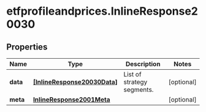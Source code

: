 # etfprofileandprices.InlineResponse20030

## Properties

Name | Type | Description | Notes
------------ | ------------- | ------------- | -------------
**data** | [**[InlineResponse20030Data]**](InlineResponse20030Data.md) | List of strategy segments. | [optional] 
**meta** | [**InlineResponse2001Meta**](InlineResponse2001Meta.md) |  | [optional] 


